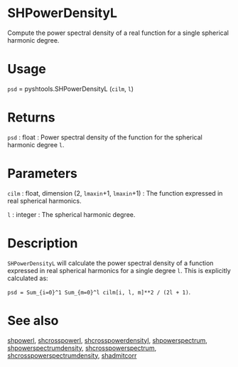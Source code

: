 # SHPowerDensityL

Compute the power spectral density of a real function for a single spherical harmonic degree.

# Usage

`psd` = pyshtools.SHPowerDensityL (`cilm`, `l`)

# Returns

`psd` : float
:   Power spectral density of the function for the spherical harmonic degree `l`.

# Parameters

`cilm` : float, dimension (2, `lmaxin`+1, `lmaxin`+1)
:   The function expressed in real spherical harmonics.

`l` : integer
:   The spherical harmonic degree. 

# Description

`SHPowerDensityL` will calculate the power spectral density of a function expressed in real spherical harmonics for a single degree `l`. This is explicitly calculated as:

`psd = Sum_{i=0}^1 Sum_{m=0}^l cilm[i, l, m]**2 / (2l + 1)`.

# See also

[shpowerl](pyshpowerl.html), [shcrosspowerl](pyshcrosspowerl.html), [shcrosspowerdensityl](pyshcrosspowerdensityl.html), [shpowerspectrum](pyshpowerspectrum.html), [shpowerspectrumdensity](pyshpowerspectrumdensity.html), [shcrosspowerspectrum](pyshcrosspowerspectrum.html), [shcrosspowerspectrumdensity](pyshcrosspowerspectrumdensity.html), [shadmitcorr](pyshadmitcorr.html)
